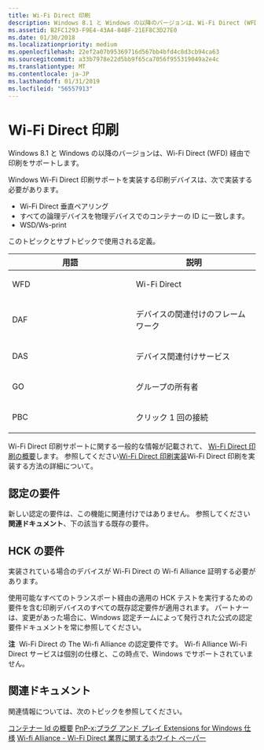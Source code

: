 ```yaml
---
title: Wi-Fi Direct 印刷
description: Windows 8.1 と Windows の以降のバージョンは、Wi-Fi Direct (WFD) 経由で印刷をサポートします。
ms.assetid: B2FC1293-F9E4-43A4-84BF-21EF8C3D27E0
ms.date: 01/30/2018
ms.localizationpriority: medium
ms.openlocfilehash: 22ef2a07b95369716d567bb4bfd4c8d3cb94ca63
ms.sourcegitcommit: a33b7978e22d5bb9f65ca7056f955319049a2e4c
ms.translationtype: MT
ms.contentlocale: ja-JP
ms.lasthandoff: 01/31/2019
ms.locfileid: "56557913"
---
```

# <a name="wi-fi-direct-printing"></a>Wi-Fi Direct 印刷


Windows 8.1 と Windows の以降のバージョンは、Wi-Fi Direct (WFD) 経由で印刷をサポートします。

Windows Wi-Fi Direct 印刷サポートを実装する印刷デバイスは、次で実装する必要があります。

-   Wi-Fi Direct 垂直ペアリング
-   すべての論理デバイスを物理デバイスでのコンテナーの ID に一致します。
-   WSD/Ws-print

このトピックとサブトピックで使用される定義。

<table>
<colgroup>
<col width="50%" />
<col width="50%" />
</colgroup>
<thead>
<tr class="header">
<th>用語</th>
<th>説明</th>
</tr>
</thead>
<tbody>
<tr class="odd">
<td><p>WFD</p></td>
<td><p>Wi-Fi Direct</p></td>
</tr>
<tr class="even">
<td><p>DAF</p></td>
<td><p>デバイスの関連付けのフレームワーク</p></td>
</tr>
<tr class="odd">
<td><p>DAS</p></td>
<td><p>デバイス関連付けサービス</p></td>
</tr>
<tr class="even">
<td><p>GO</p></td>
<td><p>グループの所有者</p></td>
</tr>
<tr class="odd">
<td><p>PBC</p></td>
<td><p>クリック 1 回の接続</p></td>
</tr>
</tbody>
</table>

 

Wi-Fi Direct 印刷サポートに関する一般的な情報が記載されて、 [Wi-Fi Direct 印刷の概要](wfd-overview.md)します。 参照してください[Wi-Fi Direct 印刷実装](wfd-implementation.md)Wi-Fi Direct 印刷を実装する方法の詳細について。

## <a name="certification-requirements"></a>認定の要件


新しい認定の要件は、この機能に関連付けではありません。 参照してください**関連ドキュメント**、下の該当する既存の要件。

## <a name="hck-requirements"></a>HCK の要件


実装されている場合のデバイスが Wi-Fi Direct の Wi-fi Alliance 証明する必要があります。

使用可能なすべてのトランスポート経由の適用の HCK テストを実行するための要件を含む印刷デバイスのすべての既存認定要件が適用されます。 パートナーは、変更があった場合に、Windows 認定チームによって発行された公式の認定要件ドキュメントを常に参照してください。

**注**  Wi-Fi Direct の The Wi-fi Alliance の認定要件です。 Wi-fi Alliance Wi-Fi Direct サービスは個別の仕様と、この時点で、Windows でサポートされていません。

 

## <a name="related-documents"></a>関連ドキュメント


関連情報については、次のトピックを参照してください。

[コンテナー Id の概要](https://docs.microsoft.com/windows-hardware/drivers/install/overview-of-container-ids)
[PnP-x:プラグ アンド プレイ Extensions for Windows 仕様](https://msdn.microsoft.com/windows/hardware/gg463082)
[Wi-fi Alliance - Wi-Fi Direct 業界に関するホワイト ペーパー](https://go.microsoft.com/fwlink/p/?LinkId=784967)
 

 




